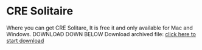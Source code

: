 # CRE Solitaire
Where you can get CRE Solitare, It is free it and only available for Mac and Windows.
DOWNLOAD DOWN BELOW
Download archived file: [click here to start download](https://github.com/creOS-Team/solitaire.cre/archive/refs/heads/master.zip)
